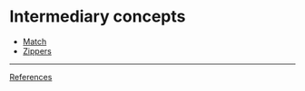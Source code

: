 # Intermediary concepts

* [Match](interm/match.md)
* [Zippers](interm/zippers.md)

--------

[References](ref.md)